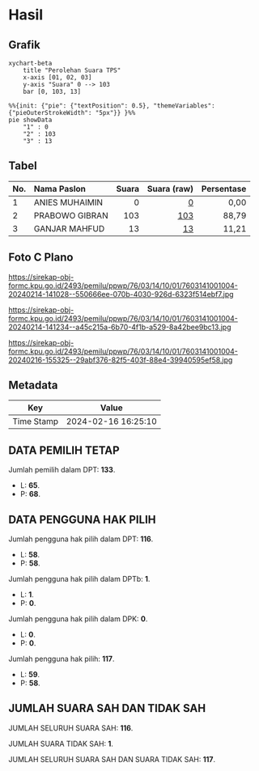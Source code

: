 # Hasil

## Grafik

```mermaid
xychart-beta
    title "Perolehan Suara TPS"
    x-axis [01, 02, 03]
    y-axis "Suara" 0 --> 103
    bar [0, 103, 13]
```

```mermaid
%%{init: {"pie": {"textPosition": 0.5}, "themeVariables": {"pieOuterStrokeWidth": "5px"}} }%%
pie showData
    "1" : 0
    "2" : 103
    "3" : 13
```

## Tabel

| No. | Nama Paslon    | Suara | Suara (raw) | Persentase |
|:--- |:-------------- | -----:| -----------:| ----------:|
| 1   | ANIES MUHAIMIN | 0     | [0][p-1]    | 0,00       |
| 2   | PRABOWO GIBRAN | 103   | [103][p-2]  | 88,79      |
| 3   | GANJAR MAHFUD  | 13    | [13][p-3]   | 11,21      |


[p-1]: https://github.com/gigit-pemilu/pemilu-2024-76-sulawesi-barat/blob/main/pilpres/hitung-suara/sub/76-sulawesi-barat/sub/03-mamasa/sub/14-tawalian/sub/1001-tawalian/sub/004-tps/sub/paslon-1.txt
[p-2]: https://github.com/gigit-pemilu/pemilu-2024-76-sulawesi-barat/blob/main/pilpres/hitung-suara/sub/76-sulawesi-barat/sub/03-mamasa/sub/14-tawalian/sub/1001-tawalian/sub/004-tps/sub/paslon-2.txt
[p-3]: https://github.com/gigit-pemilu/pemilu-2024-76-sulawesi-barat/blob/main/pilpres/hitung-suara/sub/76-sulawesi-barat/sub/03-mamasa/sub/14-tawalian/sub/1001-tawalian/sub/004-tps/sub/paslon-3.txt

## Foto C Plano

https://sirekap-obj-formc.kpu.go.id/2493/pemilu/ppwp/76/03/14/10/01/7603141001004-20240214-141028--550666ee-070b-4030-926d-6323f514ebf7.jpg

https://sirekap-obj-formc.kpu.go.id/2493/pemilu/ppwp/76/03/14/10/01/7603141001004-20240214-141234--a45c215a-6b70-4f1b-a529-8a42bee9bc13.jpg

https://sirekap-obj-formc.kpu.go.id/2493/pemilu/ppwp/76/03/14/10/01/7603141001004-20240216-155325--29abf376-82f5-403f-88e4-39940595ef58.jpg


## Metadata

| Key        | Value               |
| ---------- | ------------------- |
| Time Stamp | 2024-02-16 16:25:10 |


## DATA PEMILIH TETAP

Jumlah pemilih dalam DPT: **133**.
 * L: **65**.
 * P: **68**.

## DATA PENGGUNA HAK PILIH

Jumlah pengguna hak pilih dalam DPT: **116**.
 * L: **58**.
 * P: **58**.

Jumlah pengguna hak pilih dalam DPTb: **1**.
 * L: **1**.
 * P: **0**.

Jumlah pengguna hak pilih dalam DPK: **0**.
 * L: **0**.
 * P: **0**.

Jumlah pengguna hak pilih: **117**.
 * L: **59**.
 * P: **58**.

## JUMLAH SUARA SAH DAN TIDAK SAH

JUMLAH SELURUH SUARA SAH: **116**.

JUMLAH SUARA TIDAK SAH: **1**.

JUMLAH SELURUH SUARA SAH DAN SUARA TIDAK SAH: **117**.


